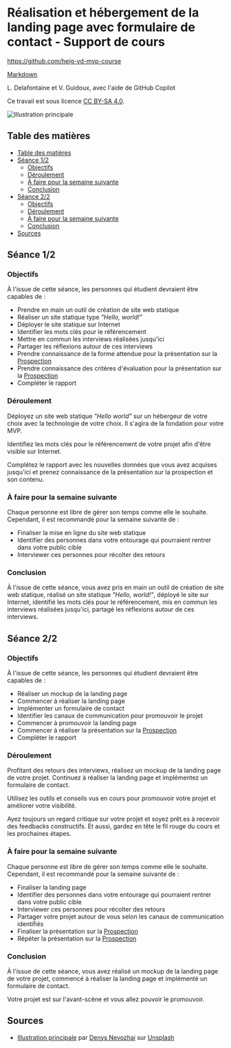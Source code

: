 # Réalisation et hébergement de la landing page avec formulaire de contact - Support de cours

<https://github.com/heig-vd-mvp-course>

[Markdown][course-material]

L. Delafontaine et V. Guidoux, avec l'aide de GitHub Copilot

Ce travail est sous licence [CC BY-SA 4.0][license].

![Illustration principale][illustration-principale]

## Table des matières

- [Table des matières](#table-des-matières)
- [Séance 1/2](#séance-12)
  - [Objectifs](#objectifs)
  - [Déroulement](#déroulement)
  - [À faire pour la semaine suivante](#à-faire-pour-la-semaine-suivante)
  - [Conclusion](#conclusion)
- [Séance 2/2](#séance-22)
  - [Objectifs](#objectifs-1)
  - [Déroulement](#déroulement-1)
  - [À faire pour la semaine suivante](#à-faire-pour-la-semaine-suivante-1)
  - [Conclusion](#conclusion-1)
- [Sources](#sources)

## Séance 1/2

### Objectifs

À l'issue de cette séance, les personnes qui étudient devraient être capables de
:

- Prendre en main un outil de création de site web statique
- Réaliser un site statique type _"Hello, world!"_
- Déployer le site statique sur Internet
- Identifier les mots clés pour le référencement
- Mettre en commun les interviews réalisées jusqu'ici
- Partager les réflexions autour de ces interviews
- Prendre connaissance de la forme attendue pour la présentation sur la
  [Prospection][prospection]
- Prendre connaissance des critères d'évaluation pour la présentation sur la
  [Prospection][prospection]
- Compléter le rapport

### Déroulement

Déployez un site web statique _"Hello world"_ sur un hébergeur de votre choix
avec la technologie de votre choix. Il s'agira de la fondation pour votre MVP.

Identifiez les mots clés pour le référencement de votre projet afin d'être
visible sur Internet.

Complétez le rapport avec les nouvelles données que vous avez acquises jusqu'ici
et prenez connaissance de la présentation sur la prospection et son contenu.

### À faire pour la semaine suivante

Chaque personne est libre de gérer son temps comme elle le souhaite. Cependant,
il est recommandé pour la semaine suivante de :

- Finaliser la mise en ligne du site web statique
- Identifier des personnes dans votre entourage qui pourraient rentrer dans
  votre public cible
- Interviewer ces personnes pour récolter des retours

### Conclusion

À l'issue de cette séance, vous avez pris en main un outil de création de site
web statique, réalisé un site statique _"Hello, world!"_, déployé le site sur
Internet, identifié les mots clés pour le référencement, mis en commun les
interviews réalisées jusqu'ici, partagé les réflexions autour de ces interviews.

## Séance 2/2

### Objectifs

À l'issue de cette séance, les personnes qui étudient devraient être capables de
:

- Réaliser un mockup de la landing page
- Commencer à réaliser la landing page
- Implémenter un formulaire de contact
- Identifier les canaux de communication pour promouvoir le projet
- Commencer à promouvoir la landing page
- Commencer à réaliser la présentation sur la [Prospection][prospection]
- Compléter le rapport

### Déroulement

Profitant des retours des interviews, réalisez un mockup de la landing page de
votre projet. Continuez à réaliser la landing page et implémentez un formulaire
de contact.

Utilisez les outils et conseils vus en cours pour promouvoir votre projet et
améliorer votre visibilité.

Ayez toujours un regard critique sur votre projet et soyez prêt.es à recevoir
des feedbacks constructifs. Et aussi, gardez en tête le fil rouge du cours et
les prochaines étapes.

### À faire pour la semaine suivante

Chaque personne est libre de gérer son temps comme elle le souhaite. Cependant,
il est recommandé pour la semaine suivante de :

- Finaliser la landing page
- Identifier des personnes dans votre entourage qui pourraient rentrer dans
  votre public cible
- Interviewer ces personnes pour récolter des retours
- Partager votre projet autour de vous selon les canaux de communication
  identifiés
- Finaliser la présentation sur la [Prospection][prospection]
- Répéter la présentation sur la [Prospection][prospection]

### Conclusion

À l'issue de cette séance, vous avez réalisé un mockup de la landing page de
votre projet, commencé à réaliser la landing page et implémenté un formulaire de
contact.

Votre projet est sur l'avant-scène et vous allez pouvoir le promouvoir.

## Sources

- [Illustration principale][illustration-principale] par
  [Denys Nevozhai](https://unsplash.com/@dnevozhai) sur
  [Unsplash](https://unsplash.com/photos/low-angle-photography-of-building-interior-JsdvKIcvAGo)

<!-- URLs -->

[course-material]:
	https://github.com/heig-vd-mvp-course/heig-vd-mvp-course/blob/main/08-projet-realisation-et-hebergement-de-la-landing-page-avec-formulaire-de-contact/02-support-de-cours/README.md
[license]:
	https://github.com/heig-vd-mvp-course/heig-vd-mvp-course/blob/main/LICENSE.md
[illustration-principale]:
	https://images.unsplash.com/photo-1505178041309-ad46d2e4207b?fit=crop&h=720
[prospection]:
	./../../11-projet-presentations-de-la-prospection/02-support-de-cours/README.md
